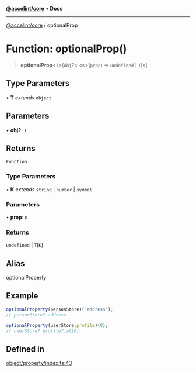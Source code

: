 [**@accelint/core**](../README.md) • **Docs**

***

[@accelint/core](../README.md) / optionalProp

# Function: optionalProp()

> **optionalProp**\<`T`\>(`obj`?): \<`K`\>(`prop`) => `undefined` \| `T`\[`K`\]

## Type Parameters

• **T** *extends* `object`

## Parameters

• **obj?**: `T`

## Returns

`Function`

### Type Parameters

• **K** *extends* `string` \| `number` \| `symbol`

### Parameters

• **prop**: `K`

### Returns

`undefined` \| `T`\[`K`\]

## Alias

optionalProperty

## Example

```ts
optionalProperty(personStore)('address');
// personStore?.address

optionalProperty(userStore.profile)(0);
// userStore?.profile?.at(0)
```

## Defined in

[object/property/index.ts:43](https://github.com/gohypergiant/standard-toolkit/blob/7f574e64e57e697a3e2daabb1b78393aca67cb22/packages/core/src/object/property/index.ts#L43)
